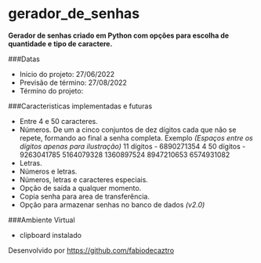 # gerador_de_senhas
**Gerador de senhas criado em Python com opções para escolha de quantidade e tipo de caractere.**

###Datas
* Início do projeto: 27/06/2022
* Previsão de término: 27/08/2022
* Término do projeto:

###Caracteristicas implementadas e futuras
  
* Entre 4 e 50 caracteres.
* Números.
  De um a cinco conjuntos de dez dígitos cada que não se repete, formando ao final a senha completa. 
  Exemplo _(Espaços entre os dígitos apenas para ilustração)_
  11 dígitos - 6890271354 4
  50 dígitos - 9263041785 5164079328 1360897524 8947210653 6574931082
* Letras.
* Números e letras.
* Números, letras e caracteres especiais.
* Opção de saída a qualquer momento.
* Copia senha para area de transferência.
* Opção para armazenar senhas no banco de dados _(v2.0)_

###Ambiente Virtual
* clipboard instalado 

Desenvolvido por <https://github.com/fabiodecaztro>